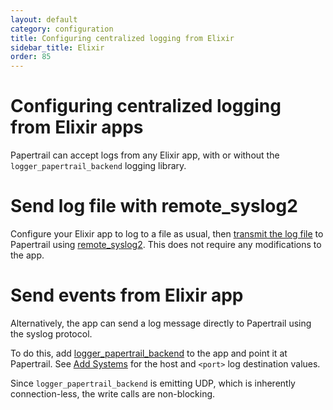 ```yaml
---
layout: default
category: configuration
title: Configuring centralized logging from Elixir
sidebar_title: Elixir
order: 85
---
```


# Configuring centralized logging from Elixir apps

Papertrail can accept logs from any Elixir app, with or without the
`logger_papertrail_backend` logging library.

# Send log file with remote_syslog2

Configure your Elixir app to log to a file as usual, then 
[transmit the log file](/kb/configuration/configuring-centralized-logging-from-text-log-files-in-unix) to Papertrail using [remote_syslog2](https://github.com/papertrail/remote_syslog2).
This does not require any modifications to the app.

# Send events from Elixir app

Alternatively, the app can send a log message directly to Papertrail using the
syslog protocol.

To do this, add [logger_papertrail_backend](https://github.com/larskrantz/logger_papertrail_backend) to
the app and point it at Papertrail. See
[Add Systems](https://papertrailapp.com/systems/setup) for the host and `<port>` log destination values.

Since `logger_papertrail_backend` is emitting UDP, which is inherently connection-less,
the write calls are non-blocking.

